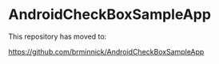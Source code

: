 # AndroidCheckBoxSampleApp
This repository has moved to:

https://github.com/brminnick/AndroidCheckBoxSampleApp

